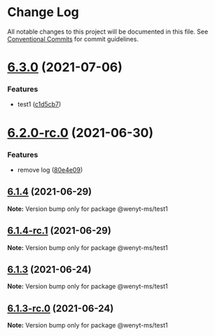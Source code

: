 # Change Log

All notable changes to this project will be documented in this file.
See [Conventional Commits](https://conventionalcommits.org) for commit guidelines.

# [6.3.0](https://github.com/wenytang-ms-123/testavc/compare/@wenyt-ms/test1@6.2.1-rc.0...@wenyt-ms/test1@6.3.0) (2021-07-06)


### Features

* test1 ([c1d5cb7](https://github.com/wenytang-ms-123/testavc/commit/c1d5cb7843c77cb969dd61b940e271dd864a29de))





# [6.2.0-rc.0](https://github.com/wenytang-ms-123/testavc/compare/@wenyt-ms/test1@6.1.4...@wenyt-ms/test1@6.2.0-rc.0) (2021-06-30)


### Features

* remove log ([80e4e09](https://github.com/wenytang-ms-123/testavc/commit/80e4e09aa95709b5703800e5d6cb57dce7d5befa))





## [6.1.4](https://github.com/wenytang-ms-123/testavc/compare/@wenyt-ms/test1@6.1.4-rc.1...@wenyt-ms/test1@6.1.4) (2021-06-29)

**Note:** Version bump only for package @wenyt-ms/test1





## [6.1.4-rc.1](https://github.com/wenytang-ms-123/testavc/compare/@wenyt-ms/test1@6.1.4-rc.0...@wenyt-ms/test1@6.1.4-rc.1) (2021-06-29)

**Note:** Version bump only for package @wenyt-ms/test1





## [6.1.3](https://github.com/wenytang-ms-123/testavc/compare/@wenyt-ms/test1@6.1.3-rc.0...@wenyt-ms/test1@6.1.3) (2021-06-24)

**Note:** Version bump only for package @wenyt-ms/test1





## [6.1.3-rc.0](https://github.com/wenytang-ms-123/testavc/compare/@wenyt-ms/test1@6.1.2...@wenyt-ms/test1@6.1.3-rc.0) (2021-06-24)

**Note:** Version bump only for package @wenyt-ms/test1
